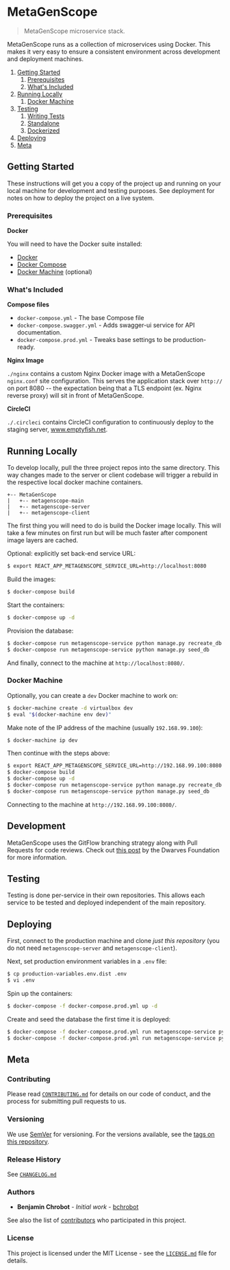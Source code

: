 # MetaGenScope

> MetaGenScope microservice stack.

MetaGenScope runs as a collection of microservices using Docker. This makes it very easy to ensure a consistent environment across development and deployment machines.

1. [Getting Started](#getting-started)
    1. [Prerequisites](#prerequisites)
    1. [What's Included](#whats-included)
1. [Running Locally](#running-locally)
    1. [Docker Machine](#docker-machine)
1. [Testing](#testing)
    1. [Writing Tests](#writing-tests)
    1. [Standalone](#standalone)
    1. [Dockerized](#dockerized)
1. [Deploying](#deploying)
1. [Meta](#meta)

## Getting Started

These instructions will get you a copy of the project up and running on your local machine for development and testing purposes. See deployment for notes on how to deploy the project on a live system.

### Prerequisites

**Docker**

You will need to have the Docker suite installed:

- [Docker](https://docs.docker.com/install/)
- [Docker Compose](https://docs.docker.com/compose/install/)
- [Docker Machine](https://docs.docker.com/machine/install-machine/) (optional)

### What's Included

**Compose files**

+ `docker-compose.yml` - The base Compose file
+ `docker-compose.swagger.yml` - Adds swagger-ui service for API documentation.
+ `docker-compose.prod.yml` - Tweaks base settings to be production-ready.

**Nginx Image**

`./nginx` contains a custom Nginx Docker image with a MetaGenScope `nginx.conf` site configuration. This serves the application stack over `http://` on port 8080 -- the expectation being that a TLS endpoint (ex. Nginx reverse proxy) will sit in front of MetaGenScope.

**CircleCI**

`./.circleci` contains CircleCI configuration to continuously deploy to the staging server, www.emptyfish.net.

## Running Locally

To develop locally, pull the three project repos into the same directory. This way changes made to the server or client codebase will trigger a rebuild in the respective local docker machine containers.

```
+-- MetaGenScope
|   +-- metagenscope-main
|   +-- metagenscope-server
|   +-- metagenscope-client
```

The first thing you will need to do is build the Docker image locally. This will take a few minutes on first run but will be much faster after component image layers are cached.

Optional: explicitly set back-end service URL:

```sh
$ export REACT_APP_METAGENSCOPE_SERVICE_URL=http://localhost:8080
```

Build the images:

```sh
$ docker-compose build
```

Start the containers:

```sh
$ docker-compose up -d
```

Provision the database:

```sh
$ docker-compose run metagenscope-service python manage.py recreate_db
$ docker-compose run metagenscope-service python manage.py seed_db
```

And finally, connect to the machine at `http://localhost:8080/`.

### Docker Machine

Optionally, you can create a `dev` Docker machine to work on:

```sh
$ docker-machine create -d virtualbox dev
$ eval "$(docker-machine env dev)"
```

Make note of the IP address of the machine (usually `192.168.99.100`):

```sh
$ docker-machine ip dev
```

Then continue with the steps above:

```sh
$ export REACT_APP_METAGENSCOPE_SERVICE_URL=http://192.168.99.100:8080
$ docker-compose build
$ docker-compose up -d
$ docker-compose run metagenscope-service python manage.py recreate_db
$ docker-compose run metagenscope-service python manage.py seed_db
```

Connecting to the machine at `http://192.168.99.100:8080/`.

## Development

MetaGenScope uses the GitFlow branching strategy along with Pull Requests for code reviews. Check out [this post](https://devblog.dwarvesf.com/post/git-best-practices/) by the Dwarves Foundation for more information.

## Testing

Testing is done per-service in their own repositories. This allows each service to be tested and deployed independent of the main repository.

## Deploying

First, connect to the production machine and clone _just this repository_ (you do not need `metagenscope-server` and `metagenscope-client`).

Next, set production environment variables in a `.env` file:

```sh
$ cp production-variables.env.dist .env
$ vi .env
```

Spin up the containers:

```sh
$ docker-compose -f docker-compose.prod.yml up -d
```

Create and seed the database the first time it is deployed:

```sh
$ docker-compose -f docker-compose.prod.yml run metagenscope-service python manage.py recreate_db
$ docker-compose -f docker-compose.prod.yml run metagenscope-service python manage.py seed_db
```

## Meta

### Contributing

Please read [`CONTRIBUTING.md`](CONTRIBUTING.md) for details on our code of conduct, and the process for submitting pull requests to us.

### Versioning

We use [SemVer](http://semver.org/) for versioning. For the versions available, see the [tags on this repository][project-tags].

### Release History

See [`CHANGELOG.md`](CHANGELOG.md)

### Authors

* **Benjamin Chrobot** - _Initial work_ - [bchrobot](https://github.com/bchrobot)

See also the list of [contributors][contributors] who participated in this project.

### License

This project is licensed under the MIT License - see the [`LICENSE.md`](LICENSE.md) file for details.


[project-tags]: https://github.com/bchrobot/metagenscope-main/tags
[contributors]: https://github.com/bchrobot/metagenscope-main/contributors
